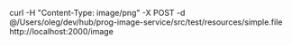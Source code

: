 curl -H "Content-Type: image/png" -X POST -d @/Users/oleg/dev/hub/prog-image-service/src/test/resources/simple.file http://localhost:2000/image